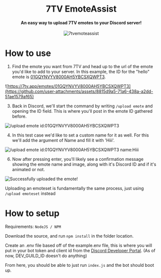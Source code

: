 <div align=center>
  <h1>7TV EmoteAssist</h1>
  <h4>An easy way to upload 7TV emotes to your Discord server!</h4>

  ![7tvemoteassist](https://github.com/user-attachments/assets/88273cca-8dfd-4eda-a86a-ef99821e9932)

</div>

# How to use
1. Find the emote you want from 7TV and head up to the url of the emote you'd like to add to your server. In this example, the ID for the "hello" emote is [01GQYNVYV8000AH5YBCSXQWPT3](https://7tv.app/emotes/01GQYNVYV8000AH5YBCSXQWPT3).

  ![https://7tv.app/emotes/01GQYNVYV8000AH5YBCSXQWPT3](https://github.com/user-attachments/assets/8815d9a5-71a6-438a-a2dd-51ae1579af65)
   
3. Back in Discord, we'll start the command by writing ``/upload emote`` and opening the ID field. This is where you'll post in the emote ID gathered before.

  ![/upload emote id:01GQYNVYV8000AH5YBCSXQWPT3](https://github.com/user-attachments/assets/ddbff37a-549c-44f3-8581-a21809cb00a5)

4. In this test case we'd like to set a custom name for it as well. For this we'll add the argument of Name and fill it with 'Hiii'.

  ![/upload emote id:01GQYNVYV8000AH5YBCSXQWPT3 name:Hiii](https://github.com/user-attachments/assets/7f43034f-5787-4f2c-aedf-1fde506f8a73)

6. Now after pressing enter, you'll likely see a confirmation message showing the emote name and image, along with it's Discord ID and if it's animated or not.

  ![Successfully uploaded the emote!](https://github.com/user-attachments/assets/6a029a75-6178-479d-95e6-d36ccdfeb79d)

Uploading an emoteset is fundamentally the same process, just using ``/upload emoteset`` instead

# How to setup
Requirements: ```NodeJS / NPM```

Download the source, and run ```npm install``` in the folder location.

Create an .env file based off of the example.env file, this is where you will put in your bot token and client id from the [Discord Developer Portal](https://discord.com/developers/applications). (As of now, DEV_GUILD_ID doesn't do anything)

From here, you should be able to just run ```index.js``` and the bot should boot up.
